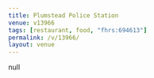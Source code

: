 ```yaml
---
title: Plumstead Police Station
venue: v13966
tags: [restaurant, food, "fhrs:694613"]
permalink: /v/13966/
layout: venue
---
```

null